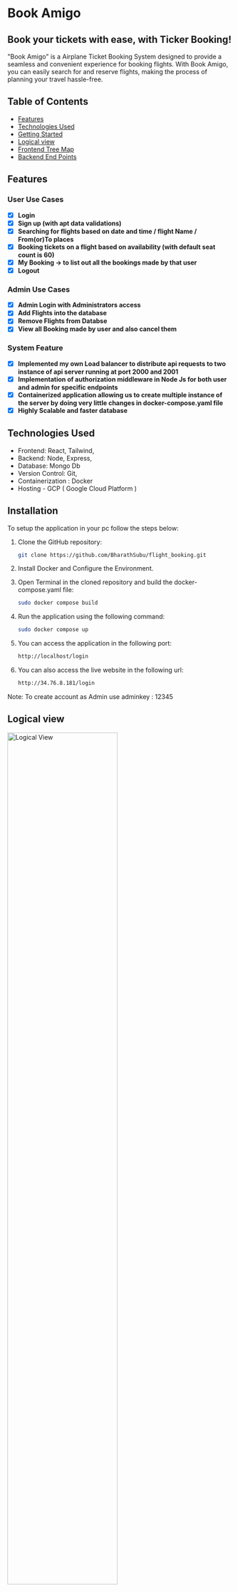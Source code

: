 # Book Amigo
## Book your tickets with ease, with Ticker Booking!

"Book Amigo" is a Airplane Ticket Booking System designed to provide a seamless and convenient experience for booking flights. With Book Amigo, you can easily search for and reserve flights, making the process of planning your travel hassle-free.  

## Table of Contents

- [Features](#features)
- [Technologies Used](#technologies-used)
- [Getting Started](#installation)
- [Logical view ](#logical-view )
- [Frontend Tree Map](#frontend)
- [Backend End Points](#end-points)

## Features

### User Use Cases

- [x] **Login** 
- [x] **Sign up (with apt data validations)** 
- [x] **Searching for flights based on date and time / flight Name / From(or)To places** 
- [x] **Booking tickets on a flight based on availability (with default seat count is 60)** 
- [x] **My Booking -&gt; to list out all the bookings made by that user**
- [x] **Logout** 

### Admin Use Cases

- [x] **Admin Login with Administrators access** 
- [x] **Add Flights into the database**
- [x] **Remove Flights from Databse**
- [x] **View all Booking made by user and also cancel them** 

### System Feature

- [x] **Implemented my own Load balancer to distribute api requests to two instance of api server running at port 2000 and 2001**
- [x] **Implementation of authorization middleware in Node Js for both user and admin for specific endpoints**
- [x] **Containerized application allowing us to create multiple instance of the server by doing very little changes in docker-compose.yaml file**
- [x] **Highly Scalable and faster database**

## Technologies Used

- Frontend: React,  Tailwind, 
- Backend: Node,  Express, 
- Database: Mongo Db
- Version Control: Git,
- Containerization : Docker
- Hosting - GCP ( Google Cloud Platform )

## Installation

To setup the application in your pc follow the steps below:

1. Clone the GitHub repository:

   ```bash
   git clone https://github.com/BharathSubu/flight_booking.git
    ```
2. Install Docker and Configure the Environment.

3. Open Terminal in the cloned repository and build the docker-compose.yaml file:
   ```bash
   sudo docker compose build
   ```
4. Run the application using the following command:
   ```bash
   sudo docker compose up
    ```
5. You can access the application in the following port:
   ```bash
   http://localhost/login
    ```
6. You can also access the live website in the following url:
   ```bash
   http://34.76.8.181/login
    ```
   
Note: To create account as Admin use adminkey : 12345


## Logical view 
<img src="https://i.imgur.com/mgPP6YF.png" alt="Logical View" width="70%">

## frontend

## End Points
